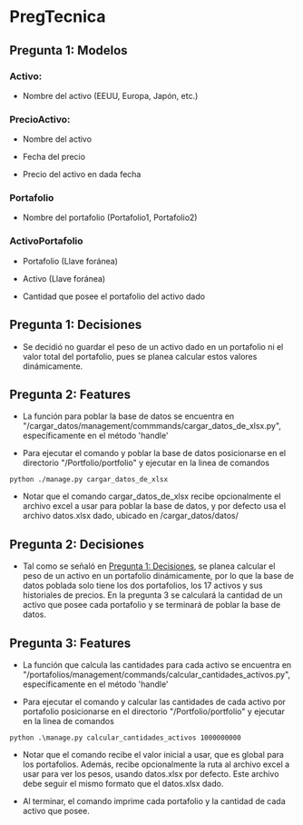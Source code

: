 # PregTecnica

## Pregunta 1: Modelos

### Activo:

- Nombre del activo (EEUU, Europa, Japón, etc.)

### PrecioActivo:

- Nombre del activo

- Fecha del precio

- Precio del activo en dada fecha


### Portafolio

- Nombre del portafolio (Portafolio1, Portafolio2)

### ActivoPortafolio

- Portafolio (Llave foránea)

- Activo (Llave foránea)

- Cantidad que posee el portafolio del activo dado

## Pregunta 1: Decisiones

- Se decidió no guardar el peso de un activo dado en un portafolio ni el valor total del portafolio, pues se planea calcular estos valores dinámicamente.


## Pregunta 2: Features

- La función para poblar la base de datos se encuentra en "/cargar_datos/management/commmands/cargar_datos_de_xlsx.py", específicamente en el método 'handle'

- Para ejecutar el comando y poblar la base de datos posicionarse en el directorio "/Portfolio/portfolio" y ejecutar en la linea de comandos

```console
python ./manage.py cargar_datos_de_xlsx
```

- Notar que el comando cargar_datos_de_xlsx recibe opcionalmente el archivo excel a usar para poblar la base de datos, y por defecto usa el archivo datos.xlsx dado, ubicado en /cargar_datos/datos/

## Pregunta 2: Decisiones

- Tal como se señaló en [Pregunta 1: Decisiones](#pregunta-1-decisiones), se planea calcular el peso de un activo en un portafolio dinámicamente, por lo que la base de datos poblada solo tiene los dos portafolios, los 17 activos y sus historiales de precios. En la pregunta 3 se calculará la cantidad de un activo que posee cada portafolio y se terminará de poblar la base de datos.

## Pregunta 3: Features

- La función que calcula las cantidades para cada activo se encuentra en "/portafolios/management/commands/calcular_cantidades_activos.py", específicamente en el método 'handle'

- Para ejecutar el comando y calcular las cantidades de cada activo por portafolio posicionarse en el directorio "/Portfolio/portfolio" y ejecutar en la linea de comandos

```console
python .\manage.py calcular_cantidades_activos 1000000000
```

- Notar que el comando recibe el valor inicial a usar, que es global para los portafolios. Además, recibe opcionalmente la ruta al archivo excel a usar para ver los pesos, usando datos.xlsx por defecto. Este archivo debe seguir el mismo formato que el datos.xlsx dado.

- Al terminar, el comando imprime cada portafolio y la cantidad de cada activo que posee.